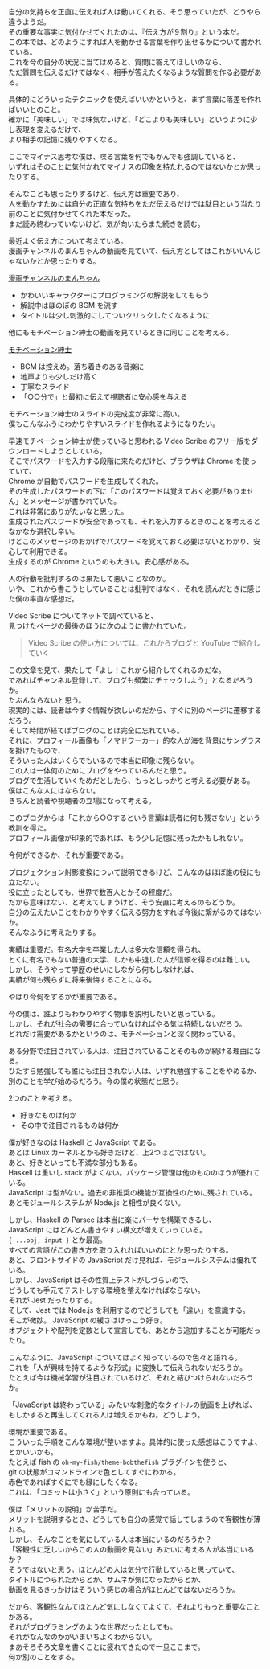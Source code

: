 自分の気持ちを正直に伝えれば人は動いてくれる、そう思っていたが、どうやら違うようだ。  
その重要な事実に気付かせてくれたのは、『伝え方が９割り』という本だ。  
この本では、どのようにすれば人を動かせる言葉を作り出せるかについて書かれている。  
これを今の自分の状況に当てはめると、質問に答えてほしいのなら、  
ただ質問を伝えるだけではなく、相手が答えたくなるような質問を作る必要がある。  

具体的にどういったテクニックを使えばいいかというと、まず言葉に落差を作ればいいとのこと。  
確かに「美味しい」では味気ないけど、「どこよりも美味しい」というように少し表現を変えるだけで、  
より相手の記憶に残りやすくなる。  

ここでマイナス思考な僕は、喋る言葉を何でもかんでも強調していると、  
いずれはそのことに気付かれてマイナスの印象を持たれるのではないかとか思ったりする。  

そんなことも思ったりするけど、伝え方は重要であり、  
人を動かすためには自分の正直な気持ちをただ伝えるだけでは駄目という当たり前のことに気付かせてくれた本だった。  
まだ読み終わっていないけど、気が向いたらまた続きを読む。

最近よく伝え方について考えている。  
漫画チャンネルのまんちゃんの動画を見ていて、伝え方としてはこれがいいんじゃないかとか思ったりする。  

[漫画チャンネルのまんちゃん](https://youtu.be/pQQVzrP5RYk)

* かわいいキャラクターにプログラミングの解説をしてもらう
* 解説中はほのぼの BGM を流す
* タイトルは少し刺激的にしてついクリックしたくなるように

他にもモチベーション紳士の動画を見ているときに同じことを考える。

[モチベーション紳士](https://www.youtube.com/channel/UCyqm-wh5pjlgw_w7yDlbUng)

* BGM は控えめ。落ち着きのある音楽に
* 地声よりも少しだけ高く
* 丁寧なスライド
* 「○○分で」と最初に伝えて視聴者に安心感を与える

モチベーション紳士のスライドの完成度が非常に高い。  
僕もこんなふうにわかりやすいスライドを作れるようになりたい。  

早速モチベーション紳士が使っていると思われる Video Scribe のフリー版をダウンロードしようとしている。  
そこでパスワードを入力する段階に来たのだけど、ブラウザは Chrome を使っていて、  
Chrome が自動でパスワードを生成してくれた。  
その生成したパスワードの下に「このパスワードは覚えておく必要がありません」とメッセージが書かれていた。  
これは非常にありがたいなと思った。  
生成されたパスワードが安全であっても、それを入力するときのことを考えるとなかなか選択し辛い。  
けどこのメッセージのおかげでパスワードを覚えておく必要はないとわかり、安心して利用できる。  
生成するのが Chrome というのも大きい。安心感がある。

人の行動を批判するのは果たして悪いことなのか。  
いや、これから書こうとしていることは批判ではなく、それを読んだときに感じた僕の率直な感想だ。  

Video Scribe についてネットで調べていると、  
見つけたページの最後のほうに次のように書かれていた。  

> Video Scribe の使い方については、これからブログと YouTube で紹介していく

この文章を見て、果たして「よし！これから紹介してくれるのだな。  
であればチャンネル登録して、ブログも頻繁にチェックしよう」となるだろうか。  
たぶんならないと思う。  
現実的には、読者は今すぐ情報が欲しいのだから、すぐに別のページに遷移するだろう。  
そして時間が経てばブログのことは完全に忘れている。  
それに、プロフィール画像も「ノマドワーカー」的な人が海を背景にサングラスを掛けたもので、  
そういった人はいくらでもいるので本当に印象に残らない。  
この人は一体何のためにブログをやっているんだと思う。  
ブログで生活していくためだとしたら、もっとしっかりと考える必要がある。  
僕はこんな人にはならない。  
きちんと読者や視聴者の立場になって考える。  

このブログからは「これから○○するという言葉は読者に何も残さない」という教訓を得た。  
プロフィール画像が印象的であれば、もう少し記憶に残ったかもしれない。  

今何ができるか、それが重要である。

プロジェクション射影変換について説明できるけど、こんなのはほぼ誰の役にも立たない。  
役に立ったとしても、世界で数百人とかその程度だ。  
だから意味はない、と考えてしまうけど、そう安直に考えるのもどうか。  
自分の伝えたいことをわかりやすく伝える努力をすれば今後に繋がるのではないか。  
そんなふうに考えたりする。  

実績は重要だ。有名大学を卒業した人は多大な信頼を得られ、  
とくに有名でもない普通の大学、しかも中退した人が信頼を得るのは難しい。  
しかし、そうやって学歴のせいにしながら何もしなければ、  
実績が何も残らずに将来後悔することになる。  

やはり今何をするかが重要である。

今の僕は、誰よりもわかりやすく物事を説明したいと思っている。  
しかし、それが社会の需要に合っていなければやる気は持続しないだろう。  
どれだけ需要があるかというのは、モチベーションと深く関わっている。  

ある分野で注目されている人は、注目されていることそのものが続ける理由になる。  
ひたすら勉強しても誰にも注目されない人は、いずれ勉強することをやめるか、  
別のことを学び始めるだろう。今の僕の状態だと思う。  

2つのことを考える。

* 好きなものは何か
* その中で注目されるものは何か

僕が好きなのは Haskell と JavaScript である。  
あとは Linux カーネルとかも好きだけど、上2つほどではない。  
あと、好きといっても不満な部分もある。  
Haskell は重いし stack がよくない。パッケージ管理は他のもののほうが優れている。  
JavaScript は型がない。過去の非推奨の機能が互換性のために残されている。  
あとモジュールシステムが Node.js と相性が良くない。  

しかし、Haskell の Parsec は本当に楽にパーサを構築できるし、  
JavaScript にはどんどん書きやすい構文が増えていっている。  
`{ ...obj, input }` とか最高。  
すべての言語がこの書き方を取り入れればいいのにとか思ったりする。  
あと、フロントサイドの JavaScript だけ見れば、モジュールシステムは優れている。  
しかし、JavaScript はその性質上テストがしづらいので、  
どうしても手元でテストしする環境を整えなければならない。  
それが Jest だったりする。  
そして、Jest では Node.js を利用するのでどうしても「違い」を意識する。  
そこが微妙。
JavaScript の緩さはけっこう好き。  
オブジェクトや配列を定数として宣言しても、あとから追加することが可能だったり。

こんなふうに、JavaScript についてはよく知っているので色々と語れる。  
これを「人が興味を持てるような形式」に変換して伝えられないだろうか。  
たとえば今は機械学習が注目されているけど、それと結びつけられないだろうか。  

「JavaScript は終わっている」みたいな刺激的なタイトルの動画を上げれば、  
もしかすると再生してくれる人は増えるかもね。どうしよう。  

環境が重要である。  
こういった手順をこんな環境が整いますよ。具体的に使った感想はこうですよ、とかいいかも。  
たとえば fish の `oh-my-fish/theme-bobthefish` プラグインを使うと、  
git の状態がコマンドラインで色としてすぐにわかる。  
赤色であればすぐにでも緑にしたくなる。  
これは、「コミットは小さく」という原則にも合っている。  

僕は「メリットの説明」が苦手だ。  
メリットを説明するとき、どうしても自分の感覚で話してしまうので客観性が薄れる。  
しかし、そんなことを気にしている人は本当にいるのだろうか？  
「客観性に乏しいからこの人の動画を見ない」みたいに考える人が本当にいるか？  
そうではないと思う。ほとんどの人は気分で行動していると思っていて、  
タイトルにつられたからとか、サムネが気になったからとか、  
動画を見るきっかけはそういう感じの場合がほとんどではないだろうか。

だから、客観性なんてほとんど気にしなくてよくて、それよりもっと重要なことがある。  
それがプログラミングのような世界だったとしても。  
それがなんなのかがいまいちよくわからない。  
まあそろそろ文章を書くことに疲れてきたので一旦ここまで。  
何か別のことをする。
